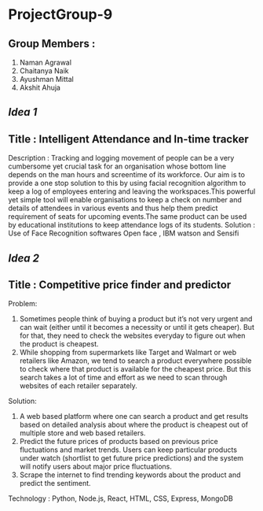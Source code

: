# ProjectGroup-9
## Group Members :
1. Naman Agrawal
2. Chaitanya Naik
3. Ayushman Mittal
4. Akshit Ahuja
## *Idea 1*
## Title : Intelligent Attendance and In-time tracker
Description : Tracking and logging movement of people can be a very cumbersome yet crucial task for an organisation whose bottom line depends on the man hours and screentime of its workforce. Our aim is to provide a one stop solution to this by using facial recognition algorithm to keep a log of employees entering and leaving the workspaces.This powerful yet simple tool will enable organisations to keep a check on number and details of attendees in various events and thus help them predict requirement of seats for upcoming events.The same product can be used by educational institutions to keep attendance logs of its students.
Solution : Use of Face Recognition softwares Open face , IBM watson  and Sensifi
## *Idea 2*
## Title : Competitive price finder and predictor

Problem: 

1. Sometimes people think of buying a product but it’s not very urgent and can wait (either until it becomes a necessity or until it gets cheaper). But for that, they need to check the websites everyday to figure out when the product is cheapest.
2. While shopping from supermarkets like Target and Walmart or web retailers like Amazon, we tend to search a product everywhere possible to check where that product is available for the cheapest price. But this search takes a lot of time and effort as we need to scan through websites of each retailer separately.

Solution: 

1. A web based platform where one can search a product and get results based on detailed analysis about where the product is cheapest out of multiple store and web based retailers.
2. Predict the future prices of products based on previous price fluctuations and market trends. Users can keep particular products under watch (shortlist to get future price predictions) and the system will notify users about major price fluctuations.
3. Scrape the internet to find trending keywords about the product and predict the sentiment.

Technology : Python, Node.js, React, HTML, CSS, Express, MongoDB
